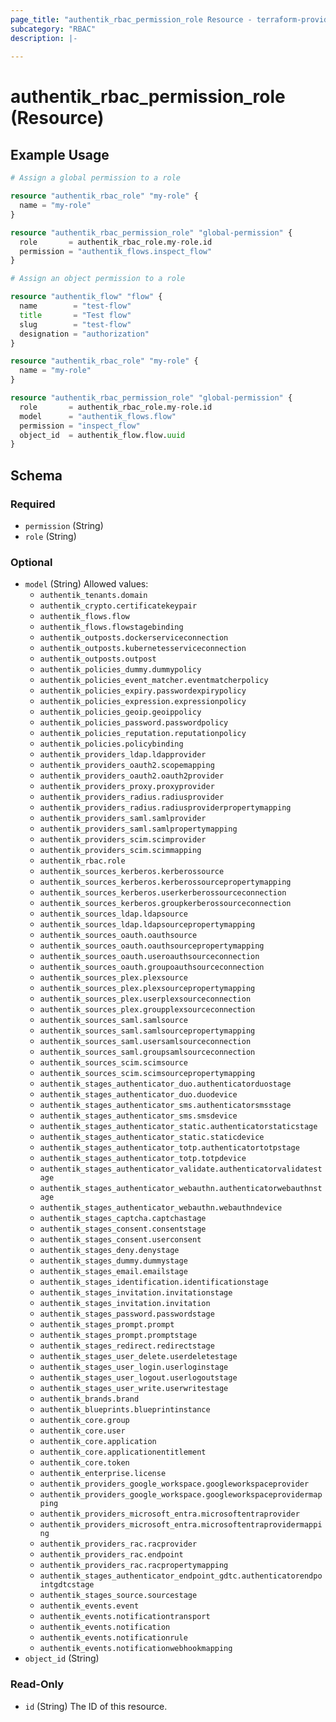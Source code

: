 ```yaml
---
page_title: "authentik_rbac_permission_role Resource - terraform-provider-authentik"
subcategory: "RBAC"
description: |-
  
---
```


# authentik_rbac_permission_role (Resource)



## Example Usage

```terraform
# Assign a global permission to a role

resource "authentik_rbac_role" "my-role" {
  name = "my-role"
}

resource "authentik_rbac_permission_role" "global-permission" {
  role       = authentik_rbac_role.my-role.id
  permission = "authentik_flows.inspect_flow"
}

# Assign an object permission to a role

resource "authentik_flow" "flow" {
  name        = "test-flow"
  title       = "Test flow"
  slug        = "test-flow"
  designation = "authorization"
}

resource "authentik_rbac_role" "my-role" {
  name = "my-role"
}

resource "authentik_rbac_permission_role" "global-permission" {
  role       = authentik_rbac_role.my-role.id
  model      = "authentik_flows.flow"
  permission = "inspect_flow"
  object_id  = authentik_flow.flow.uuid
}
```

<!-- schema generated by tfplugindocs -->
## Schema

### Required

- `permission` (String)
- `role` (String)

### Optional

- `model` (String) Allowed values:
  - `authentik_tenants.domain`
  - `authentik_crypto.certificatekeypair`
  - `authentik_flows.flow`
  - `authentik_flows.flowstagebinding`
  - `authentik_outposts.dockerserviceconnection`
  - `authentik_outposts.kubernetesserviceconnection`
  - `authentik_outposts.outpost`
  - `authentik_policies_dummy.dummypolicy`
  - `authentik_policies_event_matcher.eventmatcherpolicy`
  - `authentik_policies_expiry.passwordexpirypolicy`
  - `authentik_policies_expression.expressionpolicy`
  - `authentik_policies_geoip.geoippolicy`
  - `authentik_policies_password.passwordpolicy`
  - `authentik_policies_reputation.reputationpolicy`
  - `authentik_policies.policybinding`
  - `authentik_providers_ldap.ldapprovider`
  - `authentik_providers_oauth2.scopemapping`
  - `authentik_providers_oauth2.oauth2provider`
  - `authentik_providers_proxy.proxyprovider`
  - `authentik_providers_radius.radiusprovider`
  - `authentik_providers_radius.radiusproviderpropertymapping`
  - `authentik_providers_saml.samlprovider`
  - `authentik_providers_saml.samlpropertymapping`
  - `authentik_providers_scim.scimprovider`
  - `authentik_providers_scim.scimmapping`
  - `authentik_rbac.role`
  - `authentik_sources_kerberos.kerberossource`
  - `authentik_sources_kerberos.kerberossourcepropertymapping`
  - `authentik_sources_kerberos.userkerberossourceconnection`
  - `authentik_sources_kerberos.groupkerberossourceconnection`
  - `authentik_sources_ldap.ldapsource`
  - `authentik_sources_ldap.ldapsourcepropertymapping`
  - `authentik_sources_oauth.oauthsource`
  - `authentik_sources_oauth.oauthsourcepropertymapping`
  - `authentik_sources_oauth.useroauthsourceconnection`
  - `authentik_sources_oauth.groupoauthsourceconnection`
  - `authentik_sources_plex.plexsource`
  - `authentik_sources_plex.plexsourcepropertymapping`
  - `authentik_sources_plex.userplexsourceconnection`
  - `authentik_sources_plex.groupplexsourceconnection`
  - `authentik_sources_saml.samlsource`
  - `authentik_sources_saml.samlsourcepropertymapping`
  - `authentik_sources_saml.usersamlsourceconnection`
  - `authentik_sources_saml.groupsamlsourceconnection`
  - `authentik_sources_scim.scimsource`
  - `authentik_sources_scim.scimsourcepropertymapping`
  - `authentik_stages_authenticator_duo.authenticatorduostage`
  - `authentik_stages_authenticator_duo.duodevice`
  - `authentik_stages_authenticator_sms.authenticatorsmsstage`
  - `authentik_stages_authenticator_sms.smsdevice`
  - `authentik_stages_authenticator_static.authenticatorstaticstage`
  - `authentik_stages_authenticator_static.staticdevice`
  - `authentik_stages_authenticator_totp.authenticatortotpstage`
  - `authentik_stages_authenticator_totp.totpdevice`
  - `authentik_stages_authenticator_validate.authenticatorvalidatestage`
  - `authentik_stages_authenticator_webauthn.authenticatorwebauthnstage`
  - `authentik_stages_authenticator_webauthn.webauthndevice`
  - `authentik_stages_captcha.captchastage`
  - `authentik_stages_consent.consentstage`
  - `authentik_stages_consent.userconsent`
  - `authentik_stages_deny.denystage`
  - `authentik_stages_dummy.dummystage`
  - `authentik_stages_email.emailstage`
  - `authentik_stages_identification.identificationstage`
  - `authentik_stages_invitation.invitationstage`
  - `authentik_stages_invitation.invitation`
  - `authentik_stages_password.passwordstage`
  - `authentik_stages_prompt.prompt`
  - `authentik_stages_prompt.promptstage`
  - `authentik_stages_redirect.redirectstage`
  - `authentik_stages_user_delete.userdeletestage`
  - `authentik_stages_user_login.userloginstage`
  - `authentik_stages_user_logout.userlogoutstage`
  - `authentik_stages_user_write.userwritestage`
  - `authentik_brands.brand`
  - `authentik_blueprints.blueprintinstance`
  - `authentik_core.group`
  - `authentik_core.user`
  - `authentik_core.application`
  - `authentik_core.applicationentitlement`
  - `authentik_core.token`
  - `authentik_enterprise.license`
  - `authentik_providers_google_workspace.googleworkspaceprovider`
  - `authentik_providers_google_workspace.googleworkspaceprovidermapping`
  - `authentik_providers_microsoft_entra.microsoftentraprovider`
  - `authentik_providers_microsoft_entra.microsoftentraprovidermapping`
  - `authentik_providers_rac.racprovider`
  - `authentik_providers_rac.endpoint`
  - `authentik_providers_rac.racpropertymapping`
  - `authentik_stages_authenticator_endpoint_gdtc.authenticatorendpointgdtcstage`
  - `authentik_stages_source.sourcestage`
  - `authentik_events.event`
  - `authentik_events.notificationtransport`
  - `authentik_events.notification`
  - `authentik_events.notificationrule`
  - `authentik_events.notificationwebhookmapping`
- `object_id` (String)

### Read-Only

- `id` (String) The ID of this resource.
